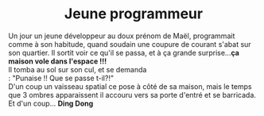 <h1 align=center>Jeune programmeur</h1></n></n></n>

<p>Un jour un jeune développeur au doux prénom de Maël, programmait comme à son habitude, quand soudain une coupure de courant s'abat sur son quartier. Il sortit voir ce qu'il se passa, et à ça grande surprise...<b>ça maison vole dans l'espace !!!</b></br>
Il tomba au sol sur son cul, et se demanda</br>
: "Punaise !! Que se passe t-il?!"</br>
D'un coup un vaisseau spatial ce pose à côté de sa maison, mais le temps que 3 ombres apparaissent il accouru vers sa porte d'entré et se barricada. Et d'un coup... <b>Ding Dong</b><p>
